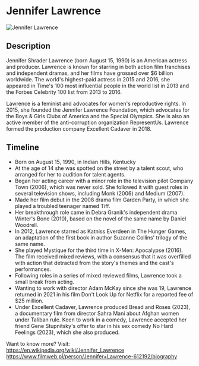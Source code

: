# Jennifer Lawrence   
![Jennifer Lawrence](https://awpress.pl/wp-content/uploads/2024/10/Screenshot_20241020_184852.jpg)  

## Description

Jennifer Shrader Lawrence (born August 15, 1990) is an American actress and producer. Lawrence is known for starring in both action film franchises and independent dramas, and her films have grossed over $6 billion worldwide. The world's highest-paid actress in 2015 and 2016, she appeared in Time's 100 most influential people in the world list in 2013 and the Forbes Celebrity 100 list from 2013 to 2016.

Lawrence is a feminist and advocates for women's reproductive rights. In 2015, she founded the Jennifer Lawrence Foundation, which advocates for the Boys & Girls Clubs of America and the Special Olympics. She is also an active member of the anti-corruption organization RepresentUs. Lawrence formed the production company Excellent Cadaver in 2018.

## Timeline

- Born on August 15, 1990, in Indian Hills, Kentucky
- At the age of 14 she was spotted on the street by a talent scout, who arranged for her to audition for talent agents.
- Began her acting career with a minor role in the television pilot Company Town (2006), which was never sold. She followed it with guest roles in several television shows, including Monk (2006) and Medium (2007).
- Made her film debut in the 2008 drama film Garden Party, in which she played a troubled teenager named Tiff.
- Her breakthrough role came in Debra Granik's independent drama Winter's Bone (2010), based on the novel of the same name by Daniel Woodrell.
- In 2012, Lawrence starred as Katniss Everdeen in The Hunger Games, an adaptation of the first book in author Suzanne Collins' trilogy of the same name.
- She played Mystique for the third time in X-Men: Apocalypse (2016). The film received mixed reviews, with a consensus that it was overfilled with action that detracted from the story's themes and the cast's performances.
- Following roles in a series of mixed reviewed films, Lawrence took a small break from acting.
- Wanting to work with director Adam McKay since she was 19, Lawrence returned in 2021 in his film Don't Look Up for Netflix for a reported fee of $25 million.
- Under Excellent Cadaver, Lawrence produced Bread and Roses (2023), a documentary film from director Sahra Mani about Afghan women under Taliban rule. Keen to work in a comedy, Lawrence accepted her friend Gene Stupnitsky's offer to star in his sex comedy No Hard Feelings (2023), which she also produced.


Want to know more? Visit:  
<https://en.wikipedia.org/wiki/Jennifer_Lawrence>  
<https://www.filmweb.pl/person/Jennifer+Lawrence-612192/biography>